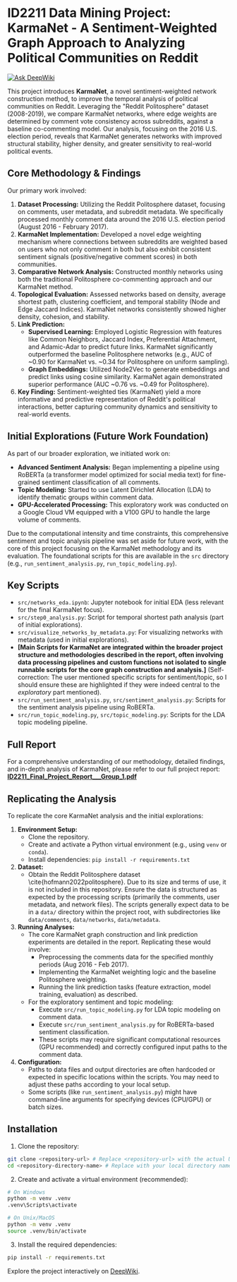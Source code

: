 # ID2211 Data Mining Project: KarmaNet - A Sentiment-Weighted Graph Approach to Analyzing Political Communities on Reddit

[![Ask DeepWiki](https://deepwiki.com/badge.svg)](https://deepwiki.com/Leandr0Duar7e/kth-id2211-project)

This project introduces **KarmaNet**, a novel sentiment-weighted network construction method, to improve the temporal analysis of political communities on Reddit. Leveraging the "Reddit Politosphere" dataset (2008-2019), we compare KarmaNet networks, where edge weights are determined by comment vote consistency across subreddits, against a baseline co-commenting model. Our analysis, focusing on the 2016 U.S. election period, reveals that KarmaNet generates networks with improved structural stability, higher density, and greater sensitivity to real-world political events.

## Core Methodology & Findings

Our primary work involved:

1.  **Dataset Processing:** Utilizing the Reddit Politosphere dataset, focusing on comments, user metadata, and subreddit metadata. We specifically processed monthly comment data around the 2016 U.S. election period (August 2016 - February 2017).
2.  **KarmaNet Implementation:** Developed a novel edge weighting mechanism where connections between subreddits are weighted based on users who not only comment in both but also exhibit consistent sentiment signals (positive/negative comment scores) in both communities.
3.  **Comparative Network Analysis:** Constructed monthly networks using both the traditional Politosphere co-commenting approach and our KarmaNet method.
4.  **Topological Evaluation:** Assessed networks based on density, average shortest path, clustering coefficient, and temporal stability (Node and Edge Jaccard Indices). KarmaNet networks consistently showed higher density, cohesion, and stability.
5.  **Link Prediction:**
    *   **Supervised Learning:** Employed Logistic Regression with features like Common Neighbors, Jaccard Index, Preferential Attachment, and Adamic-Adar to predict future links. KarmaNet significantly outperformed the baseline Politosphere networks (e.g., AUC of ~0.90 for KarmaNet vs. ~0.34 for Politosphere on uniform sampling).
    *   **Graph Embeddings:** Utilized Node2Vec to generate embeddings and predict links using cosine similarity. KarmaNet again demonstrated superior performance (AUC ~0.76 vs. ~0.49 for Politosphere).
6.  **Key Finding:** Sentiment-weighted ties (KarmaNet) yield a more informative and predictive representation of Reddit\'s political interactions, better capturing community dynamics and sensitivity to real-world events.

## Initial Explorations (Future Work Foundation)

As part of our broader exploration, we initiated work on:

*   **Advanced Sentiment Analysis:** Began implementing a pipeline using RoBERTa (a transformer model optimized for social media text) for fine-grained sentiment classification of all comments.
*   **Topic Modeling:** Started to use Latent Dirichlet Allocation (LDA) to identify thematic groups within comment data.
*   **GPU-Accelerated Processing:** This exploratory work was conducted on a Google Cloud VM equipped with a V100 GPU to handle the large volume of comments.

Due to the computational intensity and time constraints, this comprehensive sentiment and topic analysis pipeline was set aside for future work, with the core of this project focusing on the KarmaNet methodology and its evaluation. The foundational scripts for this are available in the `src` directory (e.g., `run_sentiment_analysis.py`, `run_topic_modeling.py`).

## Key Scripts

*   `src/networks_eda.ipynb`: Jupyter notebook for initial EDA (less relevant for the final KarmaNet focus).
*   `src/step0_analysis.py`: Script for temporal shortest path analysis (part of initial explorations).
*   `src/visualize_networks_by_metadata.py`: For visualizing networks with metadata (used in initial explorations).
*   **[Main Scripts for KarmaNet are integrated within the broader project structure and methodologies described in the report, often involving data processing pipelines and custom functions not isolated to single runnable scripts for the core graph construction and analysis.]** (Self-correction: The user mentioned specific scripts for sentiment/topic, so I should ensure these are highlighted if they were indeed central to the *exploratory* part mentioned).
*   `src/run_sentiment_analysis.py`, `src/sentiment_analysis.py`: Scripts for the sentiment analysis pipeline using RoBERTa.
*   `src/run_topic_modeling.py`, `src/topic_modeling.py`: Scripts for the LDA topic modeling pipeline.

## Full Report

For a comprehensive understanding of our methodology, detailed findings, and in-depth analysis of KarmaNet, please refer to our full project report:
[**ID2211_Final_Project_Report___Group_1.pdf**](Report/ID2211_Final_Project_Report___Group_1.pdf)

## Replicating the Analysis

To replicate the core KarmaNet analysis and the initial explorations:

1.  **Environment Setup:**
    *   Clone the repository.
    *   Create and activate a Python virtual environment (e.g., using `venv` or `conda`).
    *   Install dependencies: `pip install -r requirements.txt`
2.  **Dataset:**
    *   Obtain the Reddit Politosphere dataset \cite{hofmann2022politosphere}. Due to its size and terms of use, it is not included in this repository. Ensure the data is structured as expected by the processing scripts (primarily the comments, user metadata, and network files). The scripts generally expect data to be in a `data/` directory within the project root, with subdirectories like `data/comments`, `data/networks`, `data/metadata`.
3.  **Running Analyses:**
    *   The core KarmaNet graph construction and link prediction experiments are detailed in the report. Replicating these would involve:
        *   Preprocessing the comments data for the specified monthly periods (Aug 2016 - Feb 2017).
        *   Implementing the KarmaNet weighting logic and the baseline Politosphere weighting.
        *   Running the link prediction tasks (feature extraction, model training, evaluation) as described.
    *   For the exploratory sentiment and topic modeling:
        *   Execute `src/run_topic_modeling.py` for LDA topic modeling on comment data.
        *   Execute `src/run_sentiment_analysis.py` for RoBERTa-based sentiment classification.
        *   These scripts may require significant computational resources (GPU recommended) and correctly configured input paths to the comment data.
4.  **Configuration:**
    *   Paths to data files and output directories are often hardcoded or expected in specific locations within the scripts. You may need to adjust these paths according to your local setup.
    *   Some scripts (like `run_sentiment_analysis.py`) might have command-line arguments for specifying devices (CPU/GPU) or batch sizes.

## Installation

1. Clone the repository:

```bash
git clone <repository-url> # Replace <repository-url> with the actual URL
cd <repository-directory-name> # Replace with your local directory name
```

2. Create and activate a virtual environment (recommended):

```bash
# On Windows
python -m venv .venv
.venv\Scripts\activate

# On Unix/MacOS
python -m venv .venv
source .venv/bin/activate
```

3. Install the required dependencies:

```bash
pip install -r requirements.txt
```

Explore the project interactively on [DeepWiki](https://deepwiki.com/Leandr0Duar7e/kth-id2211-project).

